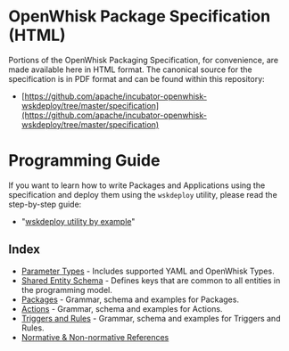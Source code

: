 # OpenWhisk Package Specification (HTML)

Portions of the OpenWhisk Packaging Specification, for convenience, are made available here in HTML format. The canonical source for the specification is in PDF format and can be found within this repository:
- [https://github.com/apache/incubator-openwhisk-wskdeploy/tree/master/specification](https://github.com/apache/incubator-openwhisk-wskdeploy/tree/master/specification)

# Programming Guide
If you want to learn how to write Packages and Applications using the specification and deploy them using the ```wskdeploy``` utility, please read the step-by-step guide:
- "[wskdeploy utility by example](https://github.com/apache/incubator-openwhisk-wskdeploy/blob/master/docs/programming_guide.md#wskdeploy-utility-by-example)"

## Index
- [Parameter Types](spec_types.md#parameter-types) - Includes supported YAML and OpenWhisk Types.
- [Shared Entity Schema](spec_shared_entity_schema.md#shared-entity-schema) - Defines keys that are common to all entities in the programming model.
- [Packages](spec_packages.md#Packages) - Grammar, schema and examples for Packages.
- [Actions](spec_actions.md#Actions) - Grammar, schema and examples for Actions.
- [Triggers and Rules](spec_triggers_rules.md#triggers-and-rules) - Grammar, schema and examples for Triggers and Rules.
- [Normative & Non-normative References](spec_normative_refs.md)
